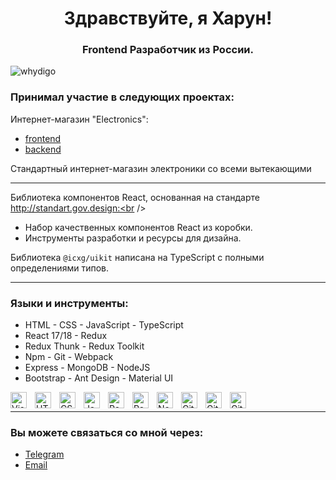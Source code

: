 <h1 align="center">Здравствуйте, я Харун!</h1>

<h3 align="center">Frontend Разработчик из России.</h3>

<p align="left"> <img src="https://komarev.com/ghpvc/?username=whydigo&label=Profile%20views&color=0e75b6&style=flat" alt="whydigo" /> </p>

<h3>Принимал участие в следующих проектах:</h3>

Интернет-магазин "Electronics": <br /> 
  - [frontend](https://github.com/whydigo/electronics_frontend)
  - [backend](https://github.com/whydigo/electronics_backend)

  
 Стандартный интернет-магазин электроники со всеми вытекающими

<hr />

Библиотека компонентов React, основанная на стандарте http://standart.gov.design:<br />
  - Набор качественных компонентов React из коробки.
  - Инструменты разработки и ресурсы для дизайна.

  Библиотека `@icxg/uikit` написана на TypeScript с полными определениями типов.

<hr />

<h3 align="left">Языки и инструменты:</h3>

  - HTML - CSS - JavaScript - TypeScript
  - React 17/18 - Redux
  - Redux Thunk - Redux Toolkit
  - Npm - Git - Webpack
  - Express - MongoDB - NodeJS
  - Bootstrap - Ant Design - Material UI

<img align="left" alt="Visual Studio Code" width="26px" src="https://cdn.jsdelivr.net/gh/devicons/devicon/icons/vscode/vscode-original.svg" style="padding-right:10px;" />

<img align="left" alt="HTML5" width="26px" src="https://cdn.jsdelivr.net/gh/devicons/devicon/icons/html5/html5-original.svg" style="padding-right:10px;" />

<img align="left" alt="CSS3" width="26px" src="https://cdn.jsdelivr.net/gh/devicons/devicon/icons/css3/css3-original.svg" style="padding-right:10px;" />

<img align="left" alt="JavaScript" width="26px" src="https://cdn.jsdelivr.net/gh/devicons/devicon/icons/javascript/javascript-original.svg" style="padding-right:10px;" />

<img align="left" alt="React" width="26px" src="https://cdn.jsdelivr.net/gh/devicons/devicon/icons/react/react-original.svg" style="padding-right:10px;" />
<img align="left" alt="ReduxThunk" width="26px" src="https://cdn4.iconfinder.com/data/icons/logos-brands-5/24/redux-512.png" style="padding-right:10px;" />

<img align="left" alt="Node.js" width="26px" src="https://cdn.jsdelivr.net/gh/devicons/devicon/icons/nodejs/nodejs-original.svg" style="padding-right:10px;" />

<img align="left" alt="Git" width="26px" src="https://cdn.jsdelivr.net/gh/devicons/devicon/icons/git/git-original.svg" style="padding-right:10px;" />

<img align="left" alt="GitHub" width="26px" src="https://user-images.githubusercontent.com/3369400/139447912-e0f43f33-6d9f-45f8-be46-2df5bbc91289.png" style="padding-right:10px;" />

<img align="left" alt="GitHub" width="26px" src="https://pics.freeicons.io/uploads/icons/png/11490474241551942136-512.png" />
</br>


<hr />

<h3> Вы можете связаться со мной через: </h3>

- [Telegram](https://t.me/whydigo)
- [Email](Добавить) 
